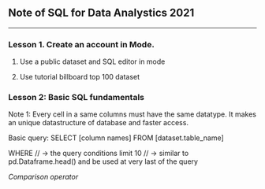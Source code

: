 ## Note of SQL for Data Analystics 2021
---

### Lesson 1. Create an account in Mode. 

1. Use a public dataset and SQL editor in mode

2. Use tutorial billboard top 100 dataset

### Lesson 2: Basic SQL fundamentals

Note 1: Every cell in a same columns must have the same datatype. It makes an unique datastructure of database and faster access.

Basic query: 
SELECT [column names] 
FROM [dataset.table_name]

WHERE  // -> the query conditions
limit 10 // -> similar to pd.Dataframe.head() and be used at very last of the query

*Comparison operator*



